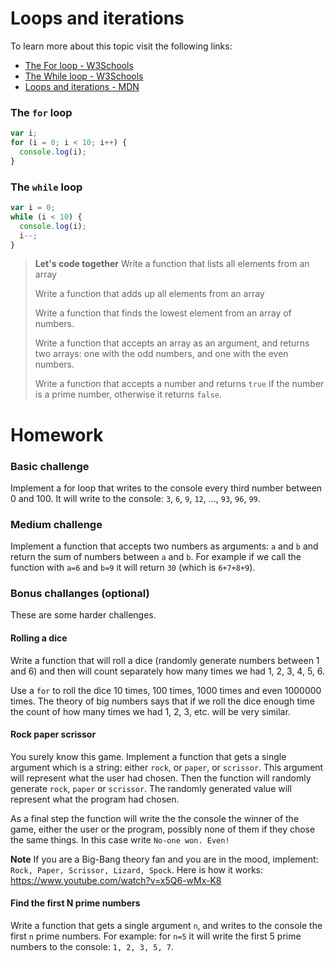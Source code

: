 # Loops and iterations

To learn more about this topic visit the following links:

- [The For loop - W3Schools](https://www.w3schools.com/js/js_loop_for.asp)
- [The While loop - W3Schools](https://www.w3schools.com/js/js_loop_while.asp)
- [Loops and iterations - MDN](https://developer.mozilla.org/en-US/docs/Web/JavaScript/Guide/Loops_and_iteration)

### The `for` loop

```js
var i;
for (i = 0; i < 10; i++) {
  console.log(i);
}
```

### The `while` loop

```js
var i = 0;
while (i < 10) {
  console.log(i);
  i--;
}
```

> **Let's code together**
> Write a function that lists all elements from an array
>
> Write a function that adds up all elements from an array
>
> Write a function that finds the lowest element from an array of numbers.
>
> Write a function that accepts an array as an argument, and returns two arrays: one with the odd numbers, and one with the even numbers.
>
> Write a function that accepts a number and returns `true` if the number is a prime number, otherwise it returns `false`.

# Homework

### Basic challenge

Implement a for loop that writes to the console every third number between 0 and 100.
It will write to the console: `3`, `6`, `9`, `12`, ..., `93`, `96`, `99`.

### Medium challenge

Implement a function that accepts two numbers as arguments: `a` and `b` and return the sum of numbers between `a` and `b`.
For example if we call the function with `a=6` and `b=9` it will return `30` (which is `6+7+8+9`).

### Bonus challanges (optional)
These are some harder challenges. 

#### Rolling a dice
Write a function that will roll a dice (randomly generate numbers between 1 and 6) and then will count separately how many times we had 1, 2, 3, 4, 5, 6.

Use a `for` to roll the dice 10 times, 100 times, 1000 times and even 1000000 times.
The theory of big numbers says that if we roll the dice enough time the count of how many times we had 1, 2, 3, etc. will be very similar.

#### Rock paper scrissor
You surely know this game. Implement a function that gets a single argument which is a string: either `rock`, or `paper`, or `scrissor`. This argument will represent what the user had chosen. Then the function will randomly generate `rock`, `paper` or `scrissor`. The randomly generated value will represent what the program had chosen. 

As a final step the function will write the the console the winner of the game, either the user or the program, possibly none of them if they chose the same things. In this case write `No-one won. Even!`

**Note** If you are a Big-Bang theory fan and you are in the mood, implement: `Rock, Paper, Scrissor, Lizard, Spock`. Here is how it works: https://www.youtube.com/watch?v=x5Q6-wMx-K8

#### Find the first N prime numbers
Write a function that gets a single argument `n`, and writes to the console the first `n` prime numbers. 
For example: for `n=5` it will write the first 5 prime numbers to the console: `1, 2, 3, 5, 7`.
